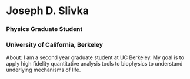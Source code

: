 # Joseph D. Slivka

### Physics Graduate Student
### University of California, Berkeley

About:
I am a second year graduate student at UC Berkeley. My goal is to apply high fidelity
quantitative analysis tools to biophysics to understand underlying mechanisms of life.
